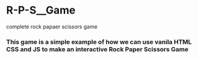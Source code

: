 # R-P-S__Game
complete rock papaer scissors game 

### This game is a simple example of how we can use vanila HTML CSS and JS to make an interactive Rock Paper Scissors Game 
